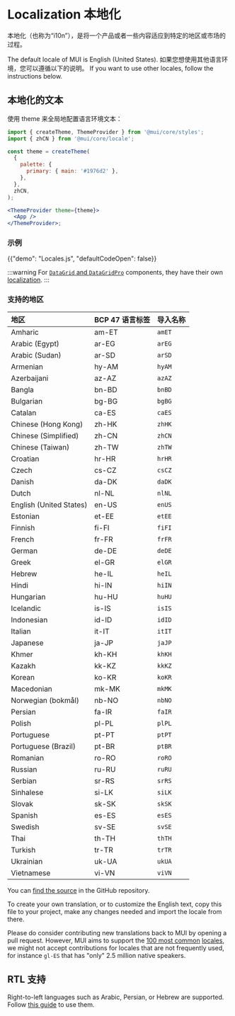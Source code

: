 # Localization 本地化

<p class="description">本地化（也称为“i10n”），是将一个产品或者一些内容适应到特定的地区或市场的过程。</p>

The default locale of MUI is English (United States). 如果您想使用其他语言环境，您可以遵循以下的说明。 If you want to use other locales, follow the instructions below.

## 本地化的文本

使用 theme 来全局地配置语言环境文本：

```jsx
import { createTheme, ThemeProvider } from '@mui/core/styles';
import { zhCN } from '@mui/core/locale';

const theme = createTheme(
  {
    palette: {
      primary: { main: '#1976d2' },
    },
  },
  zhCN,
);

<ThemeProvider theme={theme}>
  <App />
</ThemeProvider>;
```

### 示例

{{"demo": "Locales.js", "defaultCodeOpen": false}}

:::warning
For [`DataGrid` and `DataGridPro`](/x/react-data-grid/) components, they have their own [localization](/x/react-data-grid/localization/).
:::

### 支持的地区

| 地区                    | BCP 47 语言标签 | 导入名称 |
| :---------------------- | :-------------- | :------- |
| Amharic                 | am-ET           | `amET`   |
| Arabic (Egypt)          | ar-EG           | `arEG`   |
| Arabic (Sudan)          | ar-SD           | `arSD`   |
| Armenian                | hy-AM           | `hyAM`   |
| Azerbaijani             | az-AZ           | `azAZ`   |
| Bangla                  | bn-BD           | `bnBD`   |
| Bulgarian               | bg-BG           | `bgBG`   |
| Catalan                 | ca-ES           | `caES`   |
| Chinese (Hong Kong)     | zh-HK           | `zhHK`   |
| Chinese (Simplified)    | zh-CN           | `zhCN`   |
| Chinese (Taiwan)        | zh-TW           | `zhTW`   |
| Croatian                | hr-HR           | `hrHR`   |
| Czech                   | cs-CZ           | `csCZ`   |
| Danish                  | da-DK           | `daDK`   |
| Dutch                   | nl-NL           | `nlNL`   |
| English (United States) | en-US           | `enUS`   |
| Estonian                | et-EE           | `etEE`   |
| Finnish                 | fi-FI           | `fiFI`   |
| French                  | fr-FR           | `frFR`   |
| German                  | de-DE           | `deDE`   |
| Greek                   | el-GR           | `elGR`   |
| Hebrew                  | he-IL           | `heIL`   |
| Hindi                   | hi-IN           | `hiIN`   |
| Hungarian               | hu-HU           | `huHU`   |
| Icelandic               | is-IS           | `isIS`   |
| Indonesian              | id-ID           | `idID`   |
| Italian                 | it-IT           | `itIT`   |
| Japanese                | ja-JP           | `jaJP`   |
| Khmer                   | kh-KH           | `khKH`   |
| Kazakh                  | kk-KZ           | `kkKZ`   |
| Korean                  | ko-KR           | `koKR`   |
| Macedonian              | mk-MK           | `mkMK`   |
| Norwegian (bokmål)      | nb-NO           | `nbNO`   |
| Persian                 | fa-IR           | `faIR`   |
| Polish                  | pl-PL           | `plPL`   |
| Portuguese              | pt-PT           | `ptPT`   |
| Portuguese (Brazil)     | pt-BR           | `ptBR`   |
| Romanian                | ro-RO           | `roRO`   |
| Russian                 | ru-RU           | `ruRU`   |
| Serbian                 | sr-RS           | `srRS`   |
| Sinhalese               | si-LK           | `siLK`   |
| Slovak                  | sk-SK           | `skSK`   |
| Spanish                 | es-ES           | `esES`   |
| Swedish                 | sv-SE           | `svSE`   |
| Thai                    | th-TH           | `thTH`   |
| Turkish                 | tr-TR           | `trTR`   |
| Ukrainian               | uk-UA           | `ukUA`   |
| Vietnamese              | vi-VN           | `viVN`   |

<!-- #default-branch-switch -->

You can [find the source](https://github.com/mui/material-ui/blob/master/packages/mui-material/src/locale/index.ts) in the GitHub repository.

To create your own translation, or to customize the English text, copy this file to your project, make any changes needed and import the locale from there.

Please do consider contributing new translations back to MUI by opening a pull request. However, MUI aims to support the [100 most common](https://en.wikipedia.org/wiki/List_of_languages_by_number_of_native_speakers) [locales](https://www.ethnologue.com/guides/ethnologue200), we might not accept contributions for locales that are not frequently used, for instance `gl-ES` that has "only" 2.5 million native speakers.

## RTL 支持

Right-to-left languages such as Arabic, Persian, or Hebrew are supported. Follow [this guide](/material-ui/guides/right-to-left/) to use them.
